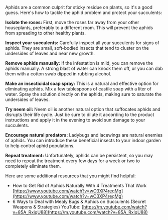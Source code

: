 Aphids are a common culprit for sticky residue on plants, so it's a good guess. Here's how to tackle the aphid problem and protect your succulents:

**Isolate the roses:** First, move the roses far away from your other houseplants, preferably to a different room. This will prevent the aphids from spreading to other healthy plants.

**Inspect your succulents:** Carefully inspect all your succulents for signs of aphids. They are small, soft-bodied insects that tend to cluster on the undersides of leaves and near new growth.

**Remove aphids manually:** If the infestation is mild, you can remove the aphids manually. A strong blast of water can knock them off, or you can dab them with a cotton swab dipped in rubbing alcohol.

**Make an insecticidal soap spray:** This is a natural and effective option for eliminating aphids. Mix a few tablespoons of castile soap with a liter of water. Spray the solution directly on the aphids, making sure to saturate the undersides of leaves. 

**Try neem oil:** Neem oil is another natural option that suffocates aphids and disrupts their life cycle.  Just be sure to dilute it according to the product instructions and apply it in the evening to avoid sun damage to your succulents.

**Encourage natural predators:** Ladybugs and lacewings are natural enemies of aphids. You can introduce these beneficial insects to your indoor garden to help control aphid populations. 

**Repeat treatment:**  Unfortunately, aphids can be persistent, so you may need to repeat the treatment every few days for a week or two to completely eliminate them.

Here are some additional resources that you might find helpful:

* How to Get Rid of Aphids Naturally With 4 Treatments That Work [https://www.youtube.com/watch?v=wO3XP4reqMg](https://www.youtube.com/watch?v=wO3XP4reqMg) 
* 6 Ways to Deal with Mealy Bugs & Aphids on Succulents (Secret Weapons & Strategies) YouTube: [https://m.youtube.com/watch?v=85A_RxiqU88](https://m.youtube.com/watch?v=85A_RxiqU88)